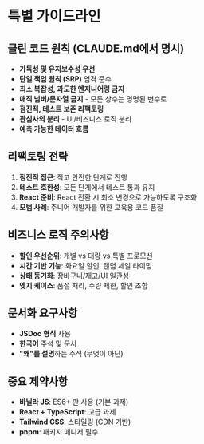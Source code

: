 # 특별 가이드라인

## 클린 코드 원칙 (CLAUDE.md에서 명시)

- **가독성 및 유지보수성 우선**
- **단일 책임 원칙 (SRP)** 엄격 준수
- **최소 복잡성, 과도한 엔지니어링 금지**
- **매직 넘버/문자열 금지** - 모든 상수는 명명된 변수로
- **점진적, 테스트 보존 리팩토링**
- **관심사의 분리** - UI/비즈니스 로직 분리
- **예측 가능한 데이터 흐름**

## 리팩토링 전략

1. **점진적 접근**: 작고 안전한 단계로 진행
2. **테스트 호환성**: 모든 단계에서 테스트 통과 유지
3. **React 준비**: React 전환 시 최소 변경으로 가능하도록 구조화
4. **모범 사례**: 주니어 개발자를 위한 교육용 코드 품질

## 비즈니스 로직 주의사항

- **할인 우선순위**: 개별 vs 대량 vs 특별 프로모션
- **시간 기반 기능**: 화요일 할인, 랜덤 세일 타이밍
- **상태 동기화**: 장바구니/재고/UI 일관성
- **엣지 케이스**: 품절 처리, 수량 제한, 할인 조합

## 문서화 요구사항

- **JSDoc 형식** 사용
- **한국어** 주석 및 문서
- **"왜"를 설명**하는 주석 (무엇이 아닌)

## 중요 제약사항

- **바닐라 JS**: ES6+ 만 사용 (기본 과제)
- **React + TypeScript**: 고급 과제
- **Tailwind CSS**: 스타일링 (CDN 기반)
- **pnpm**: 패키지 매니저 필수

